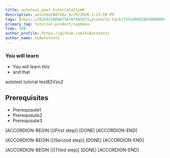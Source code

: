 ```yaml
---
title: autotest_pool_tutorialdJ1iW6
description: autotest08726x_9/29/2020 1:23:59 PM
tags: [topic:139269250608756787992873,products:tech/73554900100700000996,tutorial:experience/advanced]
primary_tag: tutorial:product/sapHana
time: 369
author_profile: https://github.com/ksAutotests
author_name: ksAutotests
---
```

### You will learn
- You will learn this
- and that

autotest tutorial text82Vzo2

## Prerequisites
- Prerequisute1
- Prerequisute2
- Prerequisute3

[ACCORDION-BEGIN [](First step)]
[DONE]
[ACCORDION-END]

[ACCORDION-BEGIN [](Second step)]
[DONE]
[ACCORDION-END]

[ACCORDION-BEGIN [](Third step)]
[DONE]
[ACCORDION-END]

